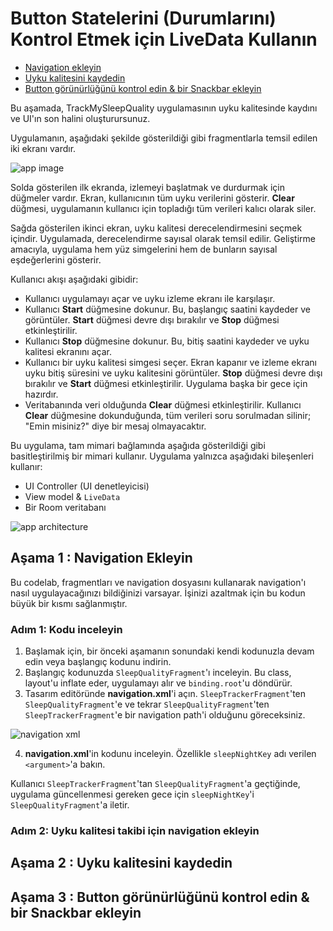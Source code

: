 # <a name="1"></a>Button Statelerini (Durumlarını) Kontrol Etmek için LiveData Kullanın

- [Navigation ekleyin](#a)
- [Uyku kalitesini kaydedin](#b)
- [Button görünürlüğünü kontrol edin & bir Snackbar ekleyin](#c)

Bu aşamada, TrackMySleepQuality uygulamasının uyku kalitesinde kaydını ve UI'ın son halini oluşturursunuz.

Uygulamanın, aşağıdaki şekilde gösterildiği gibi fragmentlarla temsil edilen iki ekranı vardır.

![app image](https://developer.android.com/codelabs/kotlin-android-training-quality-and-states/img/e28eb795b6812ee4.png)

Solda gösterilen ilk ekranda, izlemeyi başlatmak ve durdurmak için düğmeler vardır. Ekran, kullanıcının tüm uyku verilerini gösterir. **Clear** düğmesi, uygulamanın kullanıcı için topladığı tüm verileri kalıcı olarak siler.

Sağda gösterilen ikinci ekran, uyku kalitesi derecelendirmesini seçmek içindir. Uygulamada, derecelendirme sayısal olarak temsil edilir. Geliştirme amacıyla, uygulama hem yüz simgelerini hem de bunların sayısal eşdeğerlerini gösterir.

Kullanıcı akışı aşağıdaki gibidir:

- Kullanıcı uygulamayı açar ve uyku izleme ekranı ile karşılaşır.
- Kullanıcı **Start** düğmesine dokunur. Bu, başlangıç saatini kaydeder ve görüntüler. **Start** düğmesi devre dışı bırakılır ve **Stop** düğmesi etkinleştirilir.
- Kullanıcı **Stop** düğmesine dokunur. Bu, bitiş saatini kaydeder ve uyku kalitesi ekranını açar.
- Kullanıcı bir uyku kalitesi simgesi seçer. Ekran kapanır ve izleme ekranı uyku bitiş süresini ve uyku kalitesini görüntüler. **Stop** düğmesi devre dışı bırakılır ve **Start** düğmesi etkinleştirilir. Uygulama başka bir gece için hazırdır.
- Veritabanında veri olduğunda **Clear** düğmesi etkinleştirilir. Kullanıcı **Clear** düğmesine dokunduğunda, tüm verileri soru sorulmadan silinir; "Emin misiniz?" diye bir mesaj olmayacaktır.

Bu uygulama, tam mimari bağlamında aşağıda gösterildiği gibi basitleştirilmiş bir mimari kullanır. Uygulama yalnızca aşağıdaki bileşenleri kullanır:

- UI Controller (UI denetleyicisi)
- View model & `LiveData`
- Bir Room veritabanı

![app architecture](https://developer.android.com/codelabs/kotlin-android-training-quality-and-states/img/2268f8ae35a8c715.png)

## <a name="a"></a>Aşama 1 : Navigation Ekleyin

Bu codelab, fragmentları ve navigation dosyasını kullanarak navigation'ı nasıl uygulayacağınızı bildiğinizi varsayar. İşinizi azaltmak için bu kodun büyük bir kısmı sağlanmıştır.

### Adım 1: Kodu inceleyin

1. Başlamak için, bir önceki aşamanın sonundaki kendi kodunuzla devam edin veya başlangıç kodunu indirin. <!-- linkle -->
2. Başlangıç kodunuzda `SleepQualityFragment`'ı inceleyin. Bu class, layout'u inflate eder, uygulamayı alır ve `binding.root`'u döndürür.
3. Tasarım editöründe **navigation.xml**'i açın. `SleepTrackerFragment`'ten `SleepQualityFragment`'e ve tekrar `SleepQualityFragment`'ten `SleepTrackerFragment`'e bir navigation path'i olduğunu göreceksiniz.

![navigation xml](https://developer.android.com/codelabs/kotlin-android-training-quality-and-states/img/903884ca86daf6e.png)

4. **navigation.xml**'in kodunu inceleyin. Özellikle `sleepNightKey` adı verilen `<argument>`'a bakın.

Kullanıcı `SleepTrackerFragment`'tan `SleepQualityFragment`'a geçtiğinde, uygulama güncellenmesi gereken gece için `sleepNightKey`'i `SleepQualityFragment`'a iletir.

### Adım 2: Uyku kalitesi takibi için navigation ekleyin


## <a name="b"></a>Aşama 2 : Uyku kalitesini kaydedin

## <a name="c"></a>Aşama 3 : Button görünürlüğünü kontrol edin & bir Snackbar ekleyin



